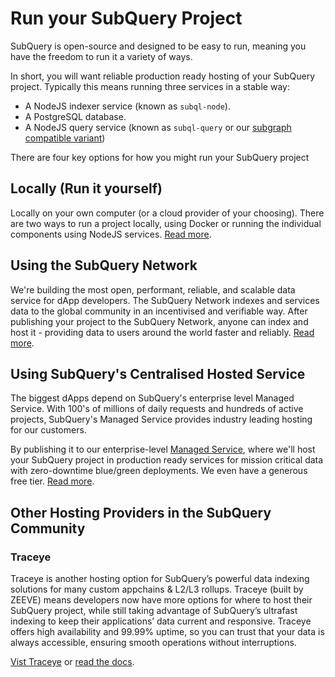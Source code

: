 # Run your SubQuery Project

SubQuery is open-source and designed to be easy to run, meaning you have the freedom to run it a variety of ways.

In short, you will want reliable production ready hosting of your SubQuery project. Typically this means running three services in a stable way:

- A NodeJS indexer service (known as `subql-node`).
- A PostgreSQL database.
- A NodeJS query service (known as `subql-query` or our [subgraph compatible variant](./query/subgraph.md))

There are four key options for how you might run your SubQuery project

## Locally (Run it yourself)

Locally on your own computer (or a cloud provider of your choosing). There are two ways to run a project locally, using Docker or running the individual components using NodeJS services. [Read more](./run.md).

## Using the SubQuery Network

We're building the most open, performant, reliable, and scalable data service for dApp developers. The SubQuery Network indexes and services data to the global community in an incentivised and verifiable way. After publishing your project to the SubQuery Network, anyone can index and host it - providing data to users around the world faster and reliably. [Read more](../../subquery_network/architects/publish.md).

## Using SubQuery's Centralised Hosted Service

The biggest dApps depend on SubQuery's enterprise level Managed Service. With 100's of millions of daily requests and hundreds of active projects, SubQuery's Managed Service provides industry leading hosting for our customers.

By publishing it to our enterprise-level [Managed Service](https://managedservice.subquery.network), where we'll host your SubQuery project in production ready services for mission critical data with zero-downtime blue/green deployments. We even have a generous free tier. [Read more](./publish.md).

## Other Hosting Providers in the SubQuery Community

### Traceye

Traceye is another hosting option for SubQuery’s powerful data indexing solutions for many custom appchains & L2/L3 rollups. Traceye (built by ZEEVE) means developers now have more options for where to host their SubQuery project, while still taking advantage of SubQuery’s ultrafast indexing to keep their applications’ data current and responsive. Traceye offers high availability and 99.99% uptime, so you can trust that your data is always accessible, ensuring smooth operations without interruptions.

[Vist Traceye](https://traceye.io) or [read the docs](https://docs.zeeve.io/traceye/shared-indexing/hosted-subquery).
